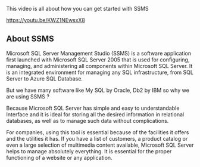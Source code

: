This video is all about how you can get started with SSMS

https://youtu.be/KWZ1NEwsxX8


About SSMS
----------

Microsoft SQL Server Management Studio (SSMS) is a software application first launched with Microsoft SQL Server 2005 that is used for configuring, managing, and administering all components within Microsoft SQL Server.
It is an integrated environment for managing any SQL infrastructure, from SQL Server to Azure SQL Database.

But we have many software like My SQL by Oracle, Db2 by IBM so why we are using SSMS ?

Because Microsoft SQL Server has simple and easy to understandable Interface and it is ideal for storing all the desired information in relational databases, as well as to manage such data without complications.

For companies, using this tool is essential because of the facilities it offers and the utilities it has. If you have a list of customers, a product catalog or even a large selection of multimedia content available, Microsoft SQL Server helps to manage absolutely everything. It is essential for the proper functioning of a website or any application.
